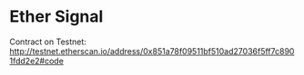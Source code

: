 # Ether Signal

Contract on Testnet:
http://testnet.etherscan.io/address/0x851a78f09511bf510ad27036f5ff7c8901fdd2e2#code
